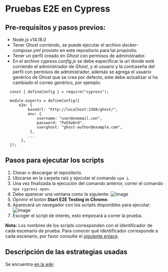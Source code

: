 # Pruebas E2E en Cypress

## Pre-requisitos y pasos previos:
- Node.js v14.18.0
- Tener *Ghost* corriendo, se puede ejecutar el archivo *docker-compose.yml* provisto en este repositorio para tal propósito.
- Tener un perfil creado en *Ghost* con permisos de administrador.
- En el archivo *cypress.config.js* se debe especificar la url donde esté corriendo el administrador de *Ghost*, y el usuario y la contraseña del perfil con permisos de administrador, además se agrega el usuario genérico de Ghost que se crea por defecto, este debe actualizar sí ha cambiado el correo genérico, por ejemplo:

~~~
  const { defineConfig } = require("cypress");

  module.exports = defineConfig({
      e2e: {
          baseUrl: "http://localhost:2368/ghost/",
          env: {
              username: "user@onemail.con",
              password: "Pa55w0rd",
              userghost: "ghost-author@example.com",
           },
          ...
       },
  });
~~~

## Pasos para ejecutar los scripts
1. Clonar o descargar el repositorio.
2. Ubicarse en la carpeta raíz y ejecutar el comando `npm i`.
3. Una vez finalizada la ejecución del comando anterior, correr el comando `npx cypress open`.
4. Debe aparecer una ventana como la siguiente:
![image](https://user-images.githubusercontent.com/17149432/236364140-09b8c0e1-d937-4b30-a6cf-1ed9caf925f2.png)
5. Oprimir el botón **Start E2E Testing in Chrome**.
6. Aparecerá un navegador con los scripts disponibles para ejecutar:
![image](https://user-images.githubusercontent.com/17149432/236364324-ae425d21-29e6-4c9b-bf31-2ced190cc312.png)
7. Escoger el script de interés, esto empezará a correr la prueba.

**Nota:** Los nombres de los scripts corresponden con el identificador de cada escenario de prueba. Para conocer qué identificador corresponde a cada escenario, por favor consulte el [siguiente enlace](https://uniandes-my.sharepoint.com/:x:/g/personal/ld_molina11_uniandes_edu_co/EQLNOAClGmZPqHEsnikAkTwBQ5vvZPJeeqVltoQnUci4pw?e=cdxguH).

## Descripción de las estrategias usadas
Se encuentra [en la wiki](https://github.com/CamiloRamirezR/Prueba_Generacion_Datos_Cypress/wiki)
